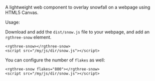 A lightweight web component to overlay snowfall on a webpage using HTML5 Canvas.

Usage:

Download and add the `dist/snow.js` file to your webpage, and add an `rgthree-snow` element.

```
<rgthree-snow></rgthree-snow>
<script src="/my/js/dir/snow.js"></script>
```

You can configure the number of `flakes` as well:

```
<rgthree-snow flakes="800"></rgthree-snow>
<script src="/my/js/dir/snow.js"></script>
```